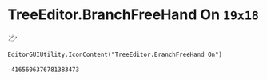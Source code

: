 # TreeEditor.BranchFreeHand On `19x18`
<img src="/img/TreeEditor.BranchFreeHand%20On.png" width=19 height=18>

``` CSharp
EditorGUIUtility.IconContent("TreeEditor.BranchFreeHand On")
```
```
-4165606376781383473
```
